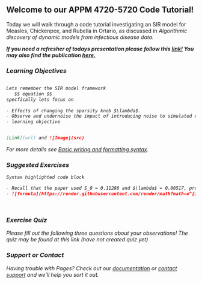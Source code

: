 ## Welcome to our APPM 4720-5720 Code Tutorial!

Today we will walk through a code tutorial investigating an SIR model for Measles, Chickenpox, and Rubella in Ortario, as discussed in <em>Algorithmic discovery of dynamic models from infectious disease data. <em>

**If you need a refresher of todays presentation please follow this [link!](https://docs.google.com/presentation/d/1GRg98F1XywcRTaKcQUPaYT0xAZytR4CvTtMcDWtW5C8/edit?usp=sharing) You may also find the publication [here.](https://doi.org/10.1038/s41598-020-63877-w)**


### Learning Objectives

```markdown

Lets remember the SIR model framework
   $$ equation $$
specfically lets focus on
   
- Effects of changing the sparsity knob $\lambda$.
- Observe and undernoise the impact of introducing noise to simulated data and the impacts on the SINDy outputs. 
- learning objective


[Link](url) and ![Image](src)
```

For more details see [Basic writing and formatting syntax](https://docs.github.com/en/github/writing-on-github/getting-started-with-writing-and-formatting-on-github/basic-writing-and-formatting-syntax).
   
### Suggested Exercises
   
```markdown
Syntax highlighted code block

- Recall that the paper used S_0 = 0.11286 and $\lambda$ = 0.00517, provided in code file x in line y. Change these values and observe the difference.
- ![formula](https://render.githubusercontent.com/render/math?math=e^{i \pi} = -1)

   
```

### Exercise Quiz
   Please fill out the following three questions about your observations!
   The quiz may be found at this link (have not created quiz yet)
   
   
   
   
### Support or Contact

Having trouble with Pages? Check out our [documentation](https://docs.github.com/categories/github-pages-basics/) or [contact support](https://support.github.com/contact) and we’ll help you sort it out.
